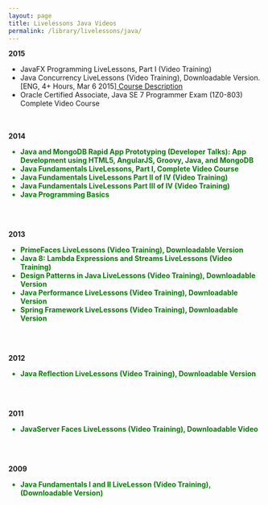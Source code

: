 ```yaml
---
layout: page
title: Livelessons Java Videos
permalink: /library/livelessons/java/
---
```



<strong>2015</strong>

<ul>
	<li>JavaFX Programming LiveLessons, Part I (Video Training)</li>
	<li>Java Concurrency LiveLessons (Video Training), Downloadable Version. [ENG, 4+ Hours, Mar 6 2015]<a href="http://www.informit.com/store/java-concurrency-livelessons-video-training-downloadable-9780134070896"> Course Description</a></li>
	<li>Oracle Certified Associate, Java SE 7 Programmer Exam (1Z0-803) Complete Video Course</li>
</ul>


<br/><br/>
<strong>2014</strong>


<ul>
	<li style="color:green"><strong>Java and MongoDB Rapid App Prototyping (Developer Talks): App Development using HTML5, AngularJS, Groovy, Java, and MongoDB</strong></li>
	<li style="color:green"><strong>Java Fundamentals LiveLessons, Part I, Complete Video Course </strong></li>
	<li style="color:green"><strong>Java Fundamentals LiveLessons Part II of IV (Video Training) </strong></li>
	<li style="color:green"><strong>Java Fundamentals LiveLessons Part III of IV (Video Training)</strong></li>
	<li style="color:green"><strong>Java Programming Basics</strong></li>
</ul>


<br/><br/>

<strong>2013</strong>


<ul>
	<li style="color:green"><strong>PrimeFaces LiveLessons (Video Training), Downloadable Version</strong></li>
	<li style="color:green"><strong>Java 8: Lambda Expressions and Streams LiveLessons (Video Training)</strong></li>
	<li style="color:green"><strong>Design Patterns in Java LiveLessons (Video Training), Downloadable Version </strong></li>
	<li style="color:green"><strong>Java Performance LiveLessons (Video Training), Downloadable Version</strong></li>
	<li style="color:green"><strong>Spring Framework LiveLessons (Video Training), Downloadable Version</strong></li>
</ul>


<br/><br/>

<strong>2012</strong>

<ul>
	<li style="color:green"><strong>Java Reflection LiveLessons (Video Training), Downloadable Version</strong></li>
</ul>


<br/><br/>

<strong>2011</strong>

<ul>
	<li style="color:green"><strong>JavaServer Faces LiveLessons (Video Training), Downloadable Video</strong></li>
</ul>



<br/><br/>

<strong>2009</strong>


<ul>
	<li style="color:green"><strong>Java Fundamentals I and II LiveLesson (Video Training), (Downloadable Version) </strong></li>
</ul>

